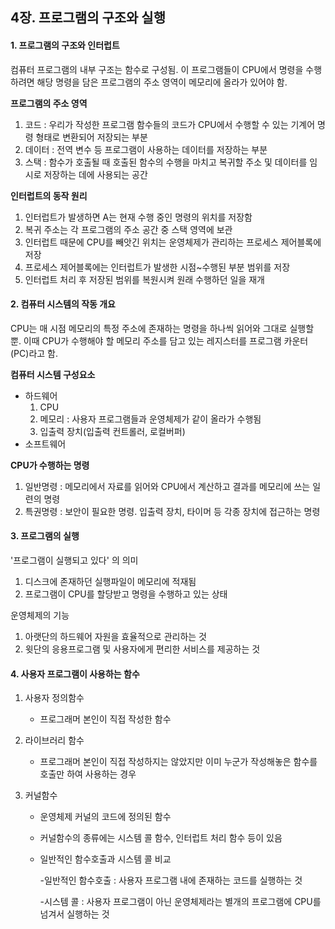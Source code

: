 ## 4장. 프로그램의 구조와 실행

#### 1. 프로그램의 구조와 인터럽트

컴퓨터 프로그램의 내부 구조는 함수로 구성됨. 이 프로그램들이 CPU에서 명령을 수행하려면 해당 명령을 담은 프로그램의 주소 영역이 메모리에 올라가 있어야 함.

**프로그램의 주소 영역**

1. 코드 : 우리가 작성한 프로그램 함수들의 코드가 CPU에서 수행할 수 있는 기계어 명령 형태로 변환되어 저장되는 부분
2. 데이터 : 전역 변수 등 프로그램이 사용하는 데이터를 저장하는 부분
3. 스택 : 함수가 호출될 때 호출된 함수의 수행을 마치고 복귀할 주소 및 데이터를 임시로 저장하는 데에 사용되는 공간

**인터럽트의 동작 원리**

1. 인터럽트가 발생하면 A는 현재 수행 중인 명령의 위치를 저장함
2. 복귀 주소는 각 프로그램의 주소 공간 중 스택 영역에 보관
3. 인터럽트 때문에 CPU를 빼앗긴 위치는 운영체제가 관리하는 프로세스 제어블록에 저장
4. 프로세스 제어블록에는 인터럽트가 발생한 시점~수행된 부분 범위를 저장
5. 인터럽트 처리 후 저장된 범위를 복원시켜 원래 수행하던 일을 재개



#### 2. 컴퓨터 시스템의 작동 개요

CPU는 매 시점 메모리의 특정 주소에 존재하는 명령을 하나씩 읽어와 그대로 실행할 뿐. 이때 CPU가 수행해야 할 메모리 주소를 담고 있는 레지스터를 프로그램 카운터(PC)라고 함. 

**컴퓨터 시스템 구성요소**

- 하드웨어
  1. CPU
  2. 메모리 : 사용자 프로그램들과 운영체제가 같이 올라가 수행됨
  3. 입출력 장치(입출력 컨트롤러, 로컬버퍼)
- 소프트웨어

**CPU가 수행하는 명령**

1. 일반명령 : 메모리에서 자료를 읽어와 CPU에서 계산하고 결과를 메모리에 쓰는 일련의 명령
2. 특권명령 : 보안이 필요한 명령. 입출력 장치, 타이머 등 각종 장치에 접근하는 명령



#### 3. 프로그램의 실행

'프로그램이 실행되고 있다' 의 의미

1. 디스크에 존재하던 실행파일이 메모리에 적재됨
2. 프로그램이 CPU를 할당받고 명령을 수행하고 있는 상태

운영체제의 기능

1. 아랫단의 하드웨어 자원을 효율적으로 관리하는 것
2. 윗단의 응용프로그램 및 사용자에게 편리한 서비스를 제공하는 것



#### 4. 사용자 프로그램이 사용하는 함수

1. 사용자 정의함수

   - 프로그래머 본인이 직접 작성한 함수

2. 라이브러리 함수

   - 프로그래머 본인이 직접 작성하지는 않았지만 이미 누군가 작성해놓은 함수를 호출만 하여 사용하는 경우

3. 커널함수

   - 운영체제 커널의 코드에 정의된 함수

   - 커널함수의 종류에는 시스템 콜 함수, 인터럽트 처리 함수 등이 있음

   - 일반적인 함수호출과 시스템 콜 비교

     -일반적인 함수호출 : 사용자 프로그램 내에 존재하는 코드를 실행하는 것

     -시스템 콜 : 사용자 프로그램이 아닌 운영체제라는 별개의 프로그램에 CPU를 넘겨서 실행하는 것